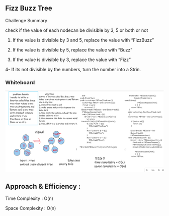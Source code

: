 ## Fizz Buzz Tree

Challenge Summary

check if the value of each nodecan be divisible by 3, 5 or both or not
1. If the value is divisible by 3 and 5, replace the value with “FizzBuzz”

2. If the value is divisible by 5, replace the value with “Buzz”

3. If the value is divisible by 3, replace the value with “Fizz”

4- If its not divisible by the numbers, turn the number into a Strin.

### Whiteboard

![image](ktree.png)

## Approach & Efficiency :

Time Complexity : O(n)

Space Complexity : O(n)